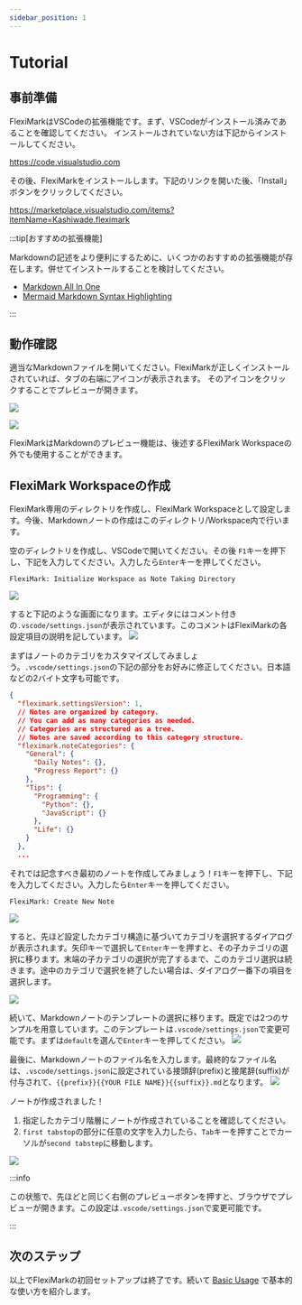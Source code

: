 ```yaml
---
sidebar_position: 1
---
```


# Tutorial

## 事前準備

FlexiMarkはVSCodeの拡張機能です。まず、VSCodeがインストール済みであることを確認してください。
インストールされていない方は下記からインストールしてください。

https://code.visualstudio.com

その後、FlexiMarkをインストールします。下記のリンクを開いた後、「Install」ボタンをクリックしてください。

https://marketplace.visualstudio.com/items?itemName=Kashiwade.fleximark

:::tip[おすすめの拡張機能]

Markdownの記述をより便利にするために、いくつかのおすすめの拡張機能が存在します。併せてインストールすることを検討してください。

- [Markdown All In One](https://marketplace.visualstudio.com/items?itemName=yzhang.markdown-all-in-one)
- [Mermaid Markdown Syntax Highlighting](https://marketplace.visualstudio.com/items?itemName=bpruitt-goddard.mermaid-markdown-syntax-highlighting)

:::

## 動作確認

適当なMarkdownファイルを開いてください。FlexiMarkが正しくインストールされていれば、タブの右端にアイコンが表示されます。
そのアイコンをクリックすることでプレビューが開きます。

![](img/tutorial/00_preview-icon.webp)

![](img/tutorial/01_preview-icon-click-result.webp)

FlexiMarkはMarkdownのプレビュー機能は、後述するFlexiMark Workspaceの外でも使用することができます。

## FlexiMark Workspaceの作成

FlexiMark専用のディレクトリを作成し、FlexiMark Workspaceとして設定します。今後、Markdownノートの作成はこのディレクトリ/Workspace内で行います。

空のディレクトリを作成し、VSCodeで開いてください。その後 `F1`キーを押下し、下記を入力してください。入力したら`Enter`キーを押してください。
```plaintext
FlexiMark: Initialize Workspace as Note Taking Directory
```
![](img/tutorial/02_prompt_initialize_command.webp)

すると下記のような画面になります。エディタにはコメント付きの`.vscode/settings.json`が表示されています。このコメントはFlexiMarkの各設定項目の説明を記しています。
![](img/tutorial/03_workspace_initialized.webp)

まずはノートのカテゴリをカスタマイズしてみましょう。`.vscode/settings.json`の下記の部分をお好みに修正してください。日本語などの2バイト文字も可能です。

```json title=".vscode/settings.json" {8-18}
{
  "fleximark.settingsVersion": 1,
  // Notes are organized by category.
  // You can add as many categories as needed.
  // Categories are structured as a tree.
  // Notes are saved according to this category structure.
  "fleximark.noteCategories": {
    "General": {
      "Daily Notes": {},
      "Progress Report": {}
    },
    "Tips": {
      "Programming": {
        "Python": {},
        "JavaScript": {}
      },
      "Life": {}
    }
  },
  ...
```

それでは記念すべき最初のノートを作成してみましょう！`F1`キーを押下し、下記を入力してください。入力したら`Enter`キーを押してください。
```plaintext
FlexiMark: Create New Note
```
![](img/tutorial/04_create_first_note.webp)

すると、先ほど設定したカテゴリ構造に基づいてカテゴリを選択するダイアログが表示されます。矢印キーで選択して`Enter`キーを押すと、その子カテゴリの選択に移ります。末端の子カテゴリの選択が完了するまで、このカテゴリ選択は続きます。途中のカテゴリで選択を終了したい場合は、ダイアログ一番下の項目を選択します。

![](img/tutorial/05_choose_category.webp)

続いて、Markdownノートのテンプレートの選択に移ります。既定では2つのサンプルを用意しています。このテンプレートは`.vscode/settings.json`で変更可能です。まずは`default`を選んで`Enter`キーを押してください。
![](img/tutorial/06_choose_template.webp)

最後に、Markdownノートのファイル名を入力します。最終的なファイル名は、`.vscode/settings.json`に設定されている接頭辞(prefix)と接尾辞(suffix)が付与されて、`{{prefix}}{{YOUR FILE NAME}}{{suffix}}.md`となります。
![](img/tutorial/07_input_filename.webp)

ノートが作成されました！
1. 指定したカテゴリ階層にノートが作成されていることを確認してください。
2. `first tabstop`の部分に任意の文字を入力したら、`Tab`キーを押すことでカーソルが`second tabstep`に移動します。

![](img/tutorial/08_note_created.webp)

:::info

この状態で、先ほどと同じく右側のプレビューボタンを押すと、ブラウザでプレビューが開きます。この設定は`.vscode/settings.json`で変更可能です。

:::

## 次のステップ

以上でFlexiMarkの初回セットアップは終了です。続いて [Basic Usage](/docs/category/basic-usage) で基本的な使い方を紹介します。